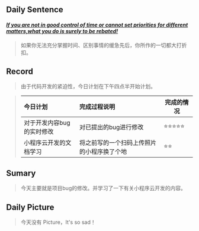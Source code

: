 ## **Daily Sentence**
#### <u>*If you are not in good control of time or cannot set priorities for different matters,what you do is surely to be rebated!*</u>
> 如果你无法充分掌握时间、区别事情的缓急先后，你所作的一切都大打折扣。

## **Record**

> 由于代码开发的紧迫性，今日计划在下午四点半开始计划。

> | 今日计划  | 完成过程说明 | 完成的情况 |
> | :-----   |  :----- | ------   |
> | 对于开发内容bug的实时修改 | 对已提出的bug进行修改 | ⭐⭐⭐⭐⭐ |
> | 小程序云开发的文档学习     | 将之前写的一个扫码上传照片的小程序换了个地 | ⭐⭐             |

## Sumary

> 今天主要就是项目bug的修改。并学习了一下有关小程序云开发的内容。

##  **Daily Picture**

> 今天没有 Picture，It's  so sad！

